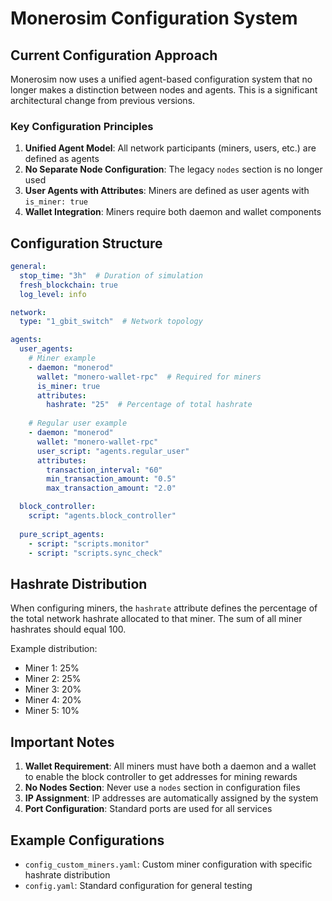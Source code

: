 # Monerosim Configuration System

## Current Configuration Approach

Monerosim now uses a unified agent-based configuration system that no longer makes a distinction between nodes and agents. This is a significant architectural change from previous versions.

### Key Configuration Principles

1. **Unified Agent Model**: All network participants (miners, users, etc.) are defined as agents
2. **No Separate Node Configuration**: The legacy `nodes` section is no longer used
3. **User Agents with Attributes**: Miners are defined as user agents with `is_miner: true`
4. **Wallet Integration**: Miners require both daemon and wallet components

## Configuration Structure

```yaml
general:
  stop_time: "3h"  # Duration of simulation
  fresh_blockchain: true
  log_level: info

network:
  type: "1_gbit_switch"  # Network topology

agents:
  user_agents:
    # Miner example
    - daemon: "monerod"
      wallet: "monero-wallet-rpc"  # Required for miners
      is_miner: true
      attributes:
        hashrate: "25"  # Percentage of total hashrate
    
    # Regular user example
    - daemon: "monerod"
      wallet: "monero-wallet-rpc"
      user_script: "agents.regular_user"
      attributes:
        transaction_interval: "60"
        min_transaction_amount: "0.5"
        max_transaction_amount: "2.0"

  block_controller:
    script: "agents.block_controller"
    
  pure_script_agents:
    - script: "scripts.monitor"
    - script: "scripts.sync_check"
```

## Hashrate Distribution

When configuring miners, the `hashrate` attribute defines the percentage of the total network hashrate allocated to that miner. The sum of all miner hashrates should equal 100.

Example distribution:
- Miner 1: 25%
- Miner 2: 25%
- Miner 3: 20%
- Miner 4: 20%
- Miner 5: 10%

## Important Notes

1. **Wallet Requirement**: All miners must have both a daemon and a wallet to enable the block controller to get addresses for mining rewards
2. **No Nodes Section**: Never use a `nodes` section in configuration files
3. **IP Assignment**: IP addresses are automatically assigned by the system
4. **Port Configuration**: Standard ports are used for all services

## Example Configurations

- `config_custom_miners.yaml`: Custom miner configuration with specific hashrate distribution
- `config.yaml`: Standard configuration for general testing